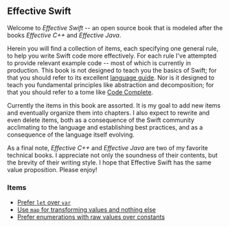 ## Effective Swift

Welcome to _Effective Swift_ -- an open source book that is modeled after the books _Effective C++_ and _Effective Java_.

Herein you will find a collection of items, each specifying one general rule, to help you write Swift code more effectively. For each rule I've attempted to provide relevant example code -- most of which is currently in production. This book is not designed to teach you the basics of Swift; for that you should refer to its excellent [language guide](https://developer.apple.com/library/ios/documentation/Swift/Conceptual/Swift_Programming_Language/TheBasics.html). Nor is it designed to teach you fundamental principles like abstraction and decomposition; for that you should refer to a tome like [Code Complete](http://www.amazon.com/Code-Complete-Practical-Handbook-Construction/dp/0735619670).

Currently the items in this book are assorted. It is my goal to add new items and eventually organize them into chapters. I also expect to rewrite and even delete items, both as a consequence of the Swift community acclimating to the language and establishing best practices, and as a consequence of the language itself evolving.

As a final note, _Effective C++_ and _Effective Java_ are two of my favorite technical books. I appreciate not only the soundness of their contents, but the brevity of their writing style. I hope that Effective Swift has the same value proposition. Please enjoy!

### Items

* [Prefer `let` over `var`](items/prefer-let-over-var.md)
* [Use `map` for transforming values and nothing else](items/use-map-for-transforming-values-and-nothing-else.md)
* [Prefer enumerations with raw values over constants](items/prefer-enums-with-raw-values-over-constants.md)


